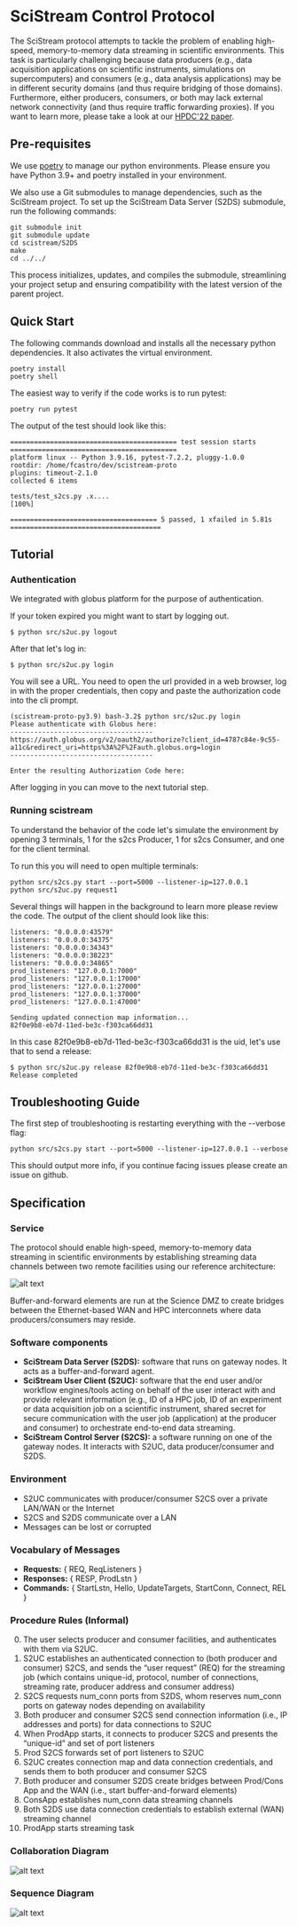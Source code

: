 # SciStream Control Protocol
The SciStream protocol attempts to tackle the problem of enabling high-speed,
memory-to-memory data streaming in scientific environments.
This task is particularly challenging because data producers
(e.g., data acquisition applications on scientific instruments, simulations on supercomputers)
and consumers (e.g., data analysis applications) may be in different security domains
(and thus require bridging of those domains).
Furthermore, either producers, consumers, or both may lack external network connectivity (and thus require traffic forwarding proxies).
If you want to learn more, please take a look at our [HPDC'22 paper](https://dl.acm.org/doi/abs/10.1145/3502181.3531475).

## Pre-requisites
We use [poetry](https://python-poetry.org/docs/) to manage our python environments. Please ensure you have Python 3.9+ and poetry installed in your environment.

We also use a Git submodules to manage dependencies, such as the SciStream project. To set up the SciStream Data Server (S2DS) submodule, run the following commands:

~~~
git submodule init
git submodule update
cd scistream/S2DS
make
cd ../../
~~~

This process initializes, updates, and compiles the submodule, streamlining your project setup and ensuring compatibility with the latest version of the parent project.

## Quick Start

The following commands download and installs all the necessary python dependencies. It also activates the virtual environment.

~~~
poetry install
poetry shell
~~~~

The easiest way to verify if the code works is to run pytest:

~~~
poetry run pytest
~~~

The output of the test should look like this:

~~~
========================================== test session starts ==========================================
platform linux -- Python 3.9.16, pytest-7.2.2, pluggy-1.0.0
rootdir: /home/fcastro/dev/scistream-proto
plugins: timeout-2.1.0
collected 6 items                                                                                       

tests/test_s2cs.py .x....                                                                         [100%]

===================================== 5 passed, 1 xfailed in 5.81s ======================================
~~~

## Tutorial

### Authentication

We integrated with globus platform for the purpose of authentication.

If your token expired you might want to start by logging out.
~~~
$ python src/s2uc.py logout
~~~

After that let's log in:

~~~
$ python src/s2uc.py login
~~~

You will see a URL. You need to open the url provided in a web browser, log in with the proper credentials, then copy and paste the authorization code into the cli prompt.

~~~
(scistream-proto-py3.9) bash-3.2$ python src/s2uc.py login
Please authenticate with Globus here:
------------------------------------
https://auth.globus.org/v2/oauth2/authorize?client_id=4787c84e-9c55-a11c&redirect_uri=https%3A%2F%2Fauth.globus.org=login
------------------------------------

Enter the resulting Authorization Code here:
~~~

After logging in you can move to the next tutorial step.

### Running scistream

To understand the behavior of the code let's simulate the environment by opening 3 terminals, 1 for the s2cs Producer, 1 for s2cs Consumer, and one for the client terminal.

To run this you will need to open multiple terminals:

~~~
python src/s2cs.py start --port=5000 --listener-ip=127.0.0.1
python src/s2uc.py request1
~~~

Several things will happen in the background to learn more please review the code. The output of the client should look like this:

~~~
listeners: "0.0.0.0:43579"
listeners: "0.0.0.0:34375"
listeners: "0.0.0.0:34343"
listeners: "0.0.0.0:38223"
listeners: "0.0.0.0:34865"
prod_listeners: "127.0.0.1:7000"
prod_listeners: "127.0.0.1:17000"
prod_listeners: "127.0.0.1:27000"
prod_listeners: "127.0.0.1:37000"
prod_listeners: "127.0.0.1:47000"

Sending updated connection map information...
82f0e9b8-eb7d-11ed-be3c-f303ca66dd31
~~~
In this case 82f0e9b8-eb7d-11ed-be3c-f303ca66dd31 is the uid, let's use that to send a release:
~~~
$ python src/s2uc.py release 82f0e9b8-eb7d-11ed-be3c-f303ca66dd31
Release completed
~~~
## Troubleshooting Guide

The first step of troubleshooting is restarting everything with the --verbose flag:
~~~
python src/s2cs.py start --port=5000 --listener-ip=127.0.0.1 --verbose
~~~

This should output more info, if you continue facing issues please create an issue on github.
## Specification

### Service
The protocol should enable high-speed, memory-to-memory data streaming in scientific environments
by establishing streaming data channels between two remote facilities using our reference architecture:

![alt text](figures/simple-arch.png "SciStream architecture")

Buffer-and-forward elements are run at the Science DMZ to create bridges between the Ethernet-based WAN and HPC interconnets where data producers/consumers may reside.

### Software components
* **SciStream Data Server (S2DS):** software that runs on gateway nodes. It acts as a buffer-and-forward agent.
* **SciStream User Client (S2UC):** software that the end user and/or workflow engines/tools acting on behalf of the user interact with and provide relevant information (e.g., ID of a HPC job, ID of an experiment or data acquisition job on a scientific instrument, shared secret for secure communication with the user job (application) at the producer and consumer) to orchestrate end-to-end data streaming.
* **SciStream Control Server (S2CS):** a software running on one of the gateway nodes. It interacts with S2UC, data producer/consumer and S2DS.

### Environment
* S2UC communicates with producer/consumer S2CS over a private LAN/WAN or the Internet
* S2CS and S2DS communicate over a LAN
* Messages can be lost or corrupted

### Vocabulary of Messages
* **Requests:** { REQ, ReqListeners }
* **Responses:** { RESP, ProdLstn }
* **Commands:** { StartLstn, Hello, UpdateTargets, StartConn, Connect, REL }

### Procedure Rules (Informal)
0. The user selects producer and consumer facilities, and authenticates with them via S2UC.
1. S2UC establishes an authenticated connection to (both producer and consumer) S2CS, and sends the “user request” (REQ) for the streaming job (which contains unique-id, protocol, number of connections, streaming rate, producer address and consumer address)
2. S2CS requests num_conn ports from S2DS, whom reserves num_conn ports on gateway nodes depending on availability
3. Both producer and consumer S2CS send connection information (i.e., IP addresses and ports) for data connections to S2UC
4. When ProdApp starts, it connects to producer S2CS and presents the “unique-id” and set of port listeners
5. Prod S2CS forwards set of port listeners to S2UC
6. S2UC creates connection map and data connection credentials, and sends them to both producer and consumer S2CS
7. Both producer and consumer S2DS create bridges between Prod/Cons App and the WAN (i.e., start buffer-and-forward elements)
8. ConsApp establishes num_conn data streaming channels
9. Both S2DS use data connection credentials to establish external (WAN) streaming channel
10. ProdApp starts streaming task

### Collaboration Diagram

![alt text](figures/collaboration-diagram.png "SciStream collaboration diagram")

### Sequence Diagram

![alt text](figures/scistream-protocol-simple.png "SciStream sequence diagram")
